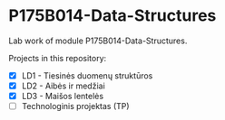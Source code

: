 # P175B014-Data-Structures
 
Lab work of module P175B014-Data-Structures.

Projects in this repository:
- [x] LD1 - Tiesinės duomenų struktūros
- [x] LD2 - Aibės ir medžiai
- [x] LD3 - Maišos lentelės
- [ ] Technologinis projektas (TP)
